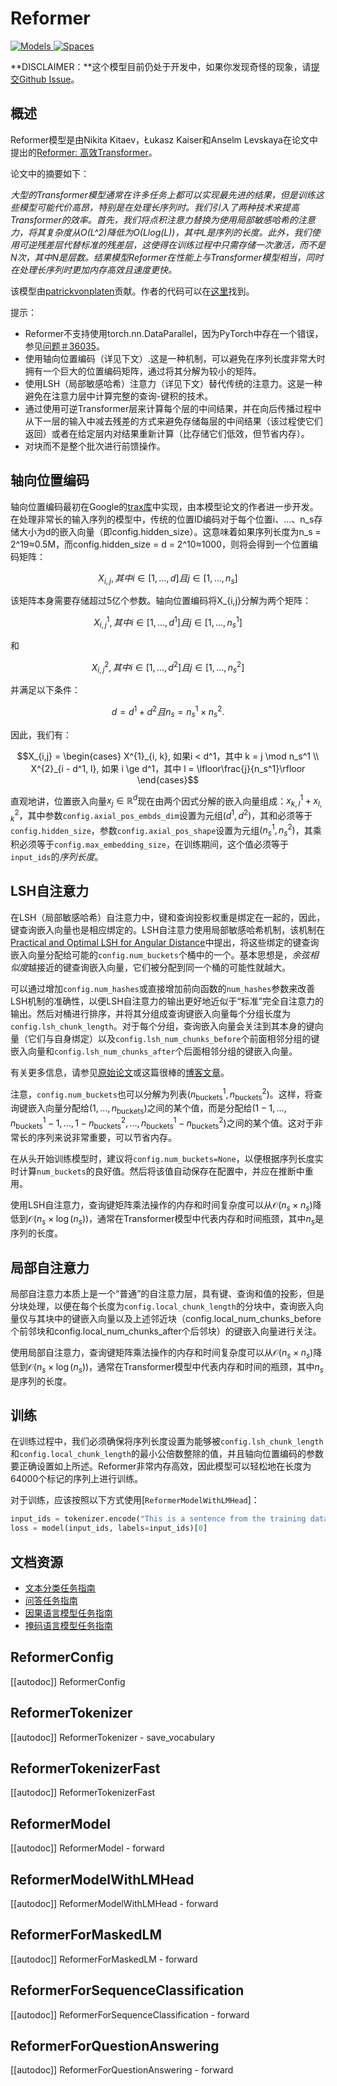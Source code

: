 <!--
版权所有2020年HuggingFace团队保留。

根据Apache License版本2.0（“许可证”）的规定，你不得使用此文件，除非符合许可证的规定。你可以在以下网址获取许可证的副本

http://www.apache.org/licenses/LICENSE-2.0

除非适用法律要求或书面同意，本许可证下的软件在“原样”基础上分发
没有任何形式的明示或暗示担保，包括但不限于对于特定用途和适销性的担保而不是
有关许可的特定语言和限制的明示或暗示的担保。

⚠️请注意，此文件为Markdown格式，但包含特定于我们的文档生成器的语法（类似于MDX），可能无法
在Markdown查看器中正确渲染。

-->

# Reformer

<div class="flex flex-wrap space-x-1">
<a href="https://huggingface.co/models?filter=reformer">
<img alt="Models" src="https://img.shields.io/badge/All_model_pages-reformer-blueviolet">
</a>
<a href="https://huggingface.co/spaces/docs-demos/reformer-crime-and-punishment">
<img alt="Spaces" src="https://img.shields.io/badge/%F0%9F%A4%97%20Hugging%20Face-Spaces-blue">
</a>
</div>

**DISCLAIMER：**这个模型目前仍处于开发中，如果你发现奇怪的现象，请[提交Github Issue](https://github.com/huggingface/transformers/issues/new?assignees=&labels=&template=bug-report.md&title)。

## 概述

Reformer模型是由Nikita Kitaev，Łukasz Kaiser和Anselm Levskaya在论文中提出的[Reformer: 高效Transformer](https://arxiv.org/abs/2001.04451.pdf)。

论文中的摘要如下：

*大型的Transformer模型通常在许多任务上都可以实现最先进的结果，但是训练这些模型可能代价高昂，特别是在处理长序列时。我们引入了两种技术来提高Transformer的效率。首先，我们将点积注意力替换为使用局部敏感哈希的注意力，将其复杂度从O(L^2)降低为O(Llog(L))，其中L是序列的长度。此外，我们使用可逆残差层代替标准的残差层，这使得在训练过程中只需存储一次激活，而不是N次，其中N是层数。结果模型Reformer在性能上与Transformer模型相当，同时在处理长序列时更加内存高效且速度更快。*

该模型由[patrickvonplaten](https://huggingface.co/patrickvonplaten)贡献。作者的代码可以在[这里](https://github.com/google/trax/tree/master/trax/models/reformer)找到。

提示：

- Reformer不支持使用torch.nn.DataParallel，因为PyTorch中存在一个错误，参见[问题＃36035](https://github.com/pytorch/pytorch/issues/36035)。
- 使用轴向位置编码（详见下文）.这是一种机制，可以避免在序列长度非常大时拥有一个巨大的位置编码矩阵，通过将其分解为较小的矩阵。
- 使用LSH（局部敏感哈希）注意力（详见下文）替代传统的注意力。这是一种避免在注意力层中计算完整的查询-键积的技术。
- 通过使用可逆Transformer层来计算每个层的中间结果，并在向后传播过程中从下一层的输入中减去残差的方式来避免存储每层的中间结果（该过程使它们返回）或者在给定层内对结果重新计算（比存储它们低效，但节省内存）。
- 对块而不是整个批次进行前馈操作。

## 轴向位置编码

轴向位置编码最初在Google的[trax库](https://github.com/google/trax/blob/4d99ad4965bab1deba227539758d59f0df0fef48/trax/layers/research/position_encodings.py#L29)中实现，由本模型论文的作者进一步开发。在处理非常长的输入序列的模型中，传统的位置ID编码对于每个位置i、...、n_s存储大小为d的嵌入向量（即config.hidden_size）。这意味着如果序列长度为n_s = 2^19≈0.5M，而config.hidden_size = d = 2^10≈1000，则将会得到一个位置编码矩阵：

$$X_{i,j}, 其中 i \in \left[1,\ldots, d\right] 且 j \in \left[1,\ldots, n_s\right]$$

该矩阵本身需要存储超过5亿个参数。轴向位置编码将X_{i,j}分解为两个矩阵：

$$X^{1}_{i,j}, 其中 i \in \left[1,\ldots, d^1\right] 且 j \in \left[1,\ldots, n_s^1\right]$$

和

$$X^{2}_{i,j}, 其中 i \in \left[1,\ldots, d^2\right] 且 j \in \left[1,\ldots, n_s^2\right]$$

并满足以下条件：

$$d = d^1 + d^2 且 n_s = n_s^1 \times n_s^2 .$$

因此，我们有：

$$X_{i,j} = \begin{cases}
X^{1}_{i, k}, 如果i < d^1，其中 k = j \mod n_s^1 \\
X^{2}_{i - d^1, l}, 如果 i \ge d^1，其中 l = \lfloor\frac{j}{n_s^1}\rfloor
\end{cases}$$

直观地讲，位置嵌入向量$x_j \in \mathbb{R}^{d}$现在由两个因式分解的嵌入向量组成：$x^1_{k, l} + x^2_{l, k}$，其中参数`config.axial_pos_embds_dim`设置为元组$(d^1, d^2)$，其和必须等于`config.hidden_size`，参数`config.axial_pos_shape`设置为元组$(n_s^1, n_s^2)$，其乘积必须等于`config.max_embedding_size`，在训练期间，这个值必须等于`input_ids`的*序列长度*。

## LSH自注意力

在LSH（局部敏感哈希）自注意力中，键和查询投影权重是绑定在一起的，因此，键查询嵌入向量也是相应绑定的。LSH自注意力使用局部敏感哈希机制，该机制在[Practical and Optimal LSH for Angular Distance](https://arxiv.org/abs/1509.02897)中提出，将这些绑定的键查询嵌入向量分配给可能的`config.num_buckets`个桶中的一个。基本思想是，*余弦相似度*越接近的键查询嵌入向量，它们被分配到同一个桶的可能性就越大。

可以通过增加`config.num_hashes`或直接增加前向函数的`num_hashes`参数来改善LSH机制的准确性，以便LSH自注意力的输出更好地近似于“标准”完全自注意力的输出。然后对桶进行排序，并将其分组成查询键嵌入向量每个分组长度为`config.lsh_chunk_length`。对于每个分组，查询嵌入向量会关注到其本身的键向量（它们与自身绑定）以及`config.lsh_num_chunks_before`个前面相邻分组的键嵌入向量和`config.lsh_num_chunks_after`个后面相邻分组的键嵌入向量。

有关更多信息，请参见[原始论文](https://arxiv.org/abs/2001.04451)或这篇很棒的[博客文章](https://www.pragmatic.ml/reformer-deep-dive/)。

注意，`config.num_buckets`也可以分解为列表$(n_{\text{buckets}}^1, n_{\text{buckets}}^2)$。这样，将查询键嵌入向量分配给$(1, \ldots, n_{\text{buckets}})$之间的某个值，而是分配给$(1-1, \ldots, n_{\text{buckets}}^1-1, \ldots, 1-n_{\text{buckets}}^2, \ldots, n_{\text{buckets}}^1-n_{\text{buckets}}^2)$之间的某个值。这对于非常长的序列来说非常重要，可以节省内存。

在从头开始训练模型时，建议将`config.num_buckets=None`，以便根据序列长度实时计算`num_buckets`的良好值。然后将该值自动保存在配置中，并应在推断中重用。

使用LSH自注意力，查询键矩阵乘法操作的内存和时间复杂度可以从$\mathcal{O}(n_s \times n_s)$降低到$\mathcal{O}(n_s \times \log(n_s))$，通常在Transformer模型中代表内存和时间瓶颈，其中$n_s$是序列的长度。

## 局部自注意力

局部自注意力本质上是一个“普通”的自注意力层，具有键、查询和值的投影，但是分块处理，以便在每个长度为`config.local_chunk_length`的分块中，查询嵌入向量仅与其块中的键嵌入向量以及上述邻近块（config.local_num_chunks_before个前邻块和config.local_num_chunks_after个后邻块）的键嵌入向量进行关注。

使用局部自注意力，查询键矩阵乘法操作的内存和时间复杂度可以从$\mathcal{O}(n_s \times n_s)$降低到$\mathcal{O}(n_s \times \log(n_s))$，通常在Transformer模型中代表内存和时间的瓶颈，其中$n_s$是序列的长度。

## 训练

在训练过程中，我们必须确保将序列长度设置为能够被`config.lsh_chunk_length`和`config.local_chunk_length`的最小公倍数整除的值，并且轴向位置编码的参数要正确设置如上所述。Reformer非常内存高效，因此模型可以轻松地在长度为64000个标记的序列上进行训练。

对于训练，应该按照以下方式使用[`ReformerModelWithLMHead`]：

```python
input_ids = tokenizer.encode("This is a sentence from the training data", return_tensors="pt")
loss = model(input_ids, labels=input_ids)[0]
```

## 文档资源

- [文本分类任务指南](../tasks/sequence_classification)
- [问答任务指南](../tasks/question_answering)
- [因果语言模型任务指南](../tasks/language_modeling)
- [掩码语言模型任务指南](../tasks/masked_language_modeling)

## ReformerConfig

[[autodoc]] ReformerConfig

## ReformerTokenizer

[[autodoc]] ReformerTokenizer
    - save_vocabulary

## ReformerTokenizerFast

[[autodoc]] ReformerTokenizerFast

## ReformerModel

[[autodoc]] ReformerModel
    - forward

## ReformerModelWithLMHead

[[autodoc]] ReformerModelWithLMHead
    - forward

## ReformerForMaskedLM

[[autodoc]] ReformerForMaskedLM
    - forward

## ReformerForSequenceClassification

[[autodoc]] ReformerForSequenceClassification
    - forward

## ReformerForQuestionAnswering

[[autodoc]] ReformerForQuestionAnswering
    - forward
